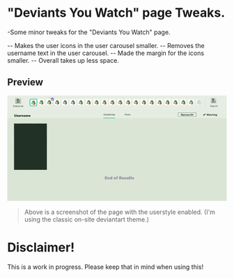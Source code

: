 # "Deviants You Watch" page Tweaks.

-Some minor tweaks for the "Deviants You Watch" page.

-- Makes the user icons in the user carousel smaller.
-- Removes the username text in the user carousel.
-- Made the margin for the icons smaller.
-- Overall takes up less space.

## Preview

![alt text](https://raw.githubusercontent.com/Proxybat/UserCSS/main/Deviantart/DeviantArt%20DYWP/Preview/DYWP-screenshot-mini.png "DeviantArt Deviants you watch page.")
> Above is a screenshot of the page with the userstyle enabled. (I'm using the classic on-site deviantart theme.)


# Disclaimer!

This is a work in progress. Please keep that in mind when using this!

